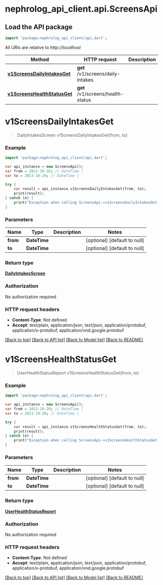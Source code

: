 # nephrolog_api_client.api.ScreensApi

## Load the API package
```dart
import 'package:nephrolog_api_client/api.dart';
```

All URIs are relative to *http://localhost*

Method | HTTP request | Description
------------- | ------------- | -------------
[**v1ScreensDailyIntakesGet**](ScreensApi.md#v1ScreensDailyIntakesGet) | **get** /v1/screens/daily-intakes | 
[**v1ScreensHealthStatusGet**](ScreensApi.md#v1ScreensHealthStatusGet) | **get** /v1/screens/health-status | 


# **v1ScreensDailyIntakesGet**
> DailyIntakesScreen v1ScreensDailyIntakesGet(from, to)



### Example 
```dart
import 'package:nephrolog_api_client/api.dart';

var api_instance = new ScreensApi();
var from = 2013-10-20; // DateTime | 
var to = 2013-10-20; // DateTime | 

try { 
    var result = api_instance.v1ScreensDailyIntakesGet(from, to);
    print(result);
} catch (e) {
    print("Exception when calling ScreensApi->v1ScreensDailyIntakesGet: $e\n");
}
```

### Parameters

Name | Type | Description  | Notes
------------- | ------------- | ------------- | -------------
 **from** | **DateTime**|  | [optional] [default to null]
 **to** | **DateTime**|  | [optional] [default to null]

### Return type

[**DailyIntakesScreen**](DailyIntakesScreen.md)

### Authorization

No authorization required

### HTTP request headers

 - **Content-Type**: Not defined
 - **Accept**: text/plain, application/json, text/json, application/protobuf, application/x-protobuf, application/vnd.google.protobuf

[[Back to top]](#) [[Back to API list]](../README.md#documentation-for-api-endpoints) [[Back to Model list]](../README.md#documentation-for-models) [[Back to README]](../README.md)

# **v1ScreensHealthStatusGet**
> UserHealthStatusReport v1ScreensHealthStatusGet(from, to)



### Example 
```dart
import 'package:nephrolog_api_client/api.dart';

var api_instance = new ScreensApi();
var from = 2013-10-20; // DateTime | 
var to = 2013-10-20; // DateTime | 

try { 
    var result = api_instance.v1ScreensHealthStatusGet(from, to);
    print(result);
} catch (e) {
    print("Exception when calling ScreensApi->v1ScreensHealthStatusGet: $e\n");
}
```

### Parameters

Name | Type | Description  | Notes
------------- | ------------- | ------------- | -------------
 **from** | **DateTime**|  | [optional] [default to null]
 **to** | **DateTime**|  | [optional] [default to null]

### Return type

[**UserHealthStatusReport**](UserHealthStatusReport.md)

### Authorization

No authorization required

### HTTP request headers

 - **Content-Type**: Not defined
 - **Accept**: text/plain, application/json, text/json, application/protobuf, application/x-protobuf, application/vnd.google.protobuf

[[Back to top]](#) [[Back to API list]](../README.md#documentation-for-api-endpoints) [[Back to Model list]](../README.md#documentation-for-models) [[Back to README]](../README.md)

